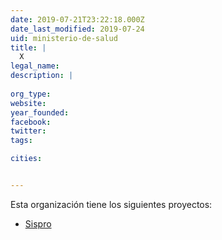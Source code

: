 ```yaml
---
date: 2019-07-21T23:22:18.000Z
date_last_modified: 2019-07-24
uid: ministerio-de-salud
title: |
  X
legal_name: 
description: |
  
org_type: 
website: 
year_founded: 
facebook: 
twitter: 
tags:

cities: 


---
```


Esta organización tiene los siguientes proyectos:

- [Sispro](/proyectos/sispro)
